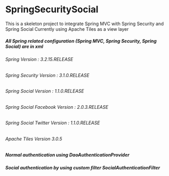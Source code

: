 # SpringSecuritySocial
This is a skeleton project to integrate Spring MVC with Spring Security and Spring Social
Currently using Apache Tiles as a view layer

##### All Spring related configuration (Spring MVC, Spring Security, Spring Social) are in xml

###### Spring Version : 3.2.15.RELEASE
###### Spring Security Version : 3.1.0.RELEASE
###### Spring Social Version : 1.1.0.RELEASE
###### Spring Social Facebook Version : 2.0.3.RELEASE
###### Spring Social Twitter Version : 1.1.0.RELEASE
###### Apache Tiles Version 3.0.5

##### Normal authentication using DaoAuthenticationProvider
##### Social authentication by using custom filter SocialAuthenticationFilter



